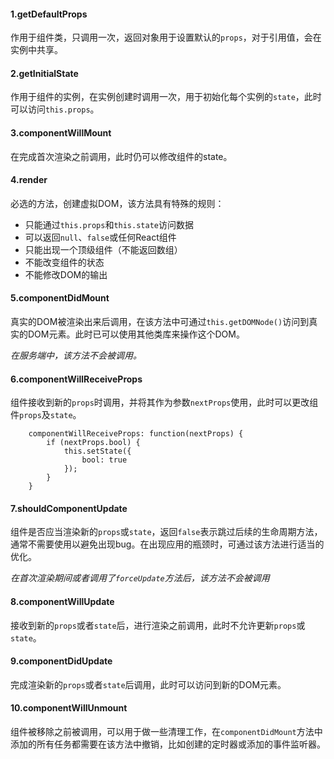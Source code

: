 #### 1.getDefaultProps

作用于组件类，只调用一次，返回对象用于设置默认的`props`，对于引用值，会在实例中共享。

#### 2.getInitialState

作用于组件的实例，在实例创建时调用一次，用于初始化每个实例的`state`，此时可以访问`this.props`。

#### 3.componentWillMount

在完成首次渲染之前调用，此时仍可以修改组件的state。

#### 4.render

必选的方法，创建虚拟DOM，该方法具有特殊的规则：

* 只能通过`this.props`和`this.state`访问数据
* 可以返回`null`、`false`或任何React组件
* 只能出现一个顶级组件（不能返回数组）
* 不能改变组件的状态
* 不能修改DOM的输出

#### 5.componentDidMount

真实的DOM被渲染出来后调用，在该方法中可通过`this.getDOMNode()`访问到真实的DOM元素。此时已可以使用其他类库来操作这个DOM。

_在服务端中，该方法不会被调用。_

#### 6.componentWillReceiveProps

组件接收到新的`props`时调用，并将其作为参数`nextProps`使用，此时可以更改组件`props`及`state`。

```
    componentWillReceiveProps: function(nextProps) {
        if (nextProps.bool) {
            this.setState({
                bool: true
            });
        }
    }
```

#### 7.shouldComponentUpdate

组件是否应当渲染新的`props`或`state`，返回`false`表示跳过后续的生命周期方法，通常不需要使用以避免出现bug。在出现应用的瓶颈时，可通过该方法进行适当的优化。

_在首次渲染期间或者调用了`forceUpdate`方法后，该方法不会被调用_

#### 8.componentWillUpdate

接收到新的`props`或者`state`后，进行渲染之前调用，此时不允许更新`props`或`state`。

#### 9.componentDidUpdate

完成渲染新的`props`或者`state`后调用，此时可以访问到新的DOM元素。

#### 10.componentWillUnmount

组件被移除之前被调用，可以用于做一些清理工作，在`componentDidMount`方法中添加的所有任务都需要在该方法中撤销，比如创建的定时器或添加的事件监听器。

